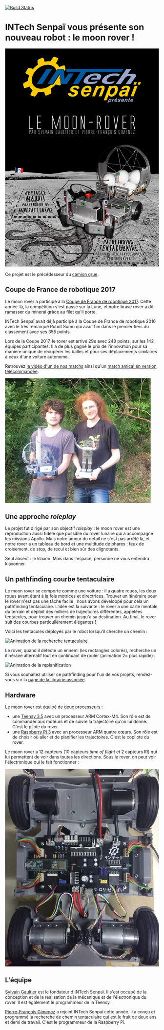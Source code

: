 [![Build Status](https://travis-ci.org/INTechSenpai/moon-rover.svg?branch=master)](https://travis-ci.org/INTechSenpai/moon-rover)

# INTech Senpaï vous présente son nouveau robot : le moon rover !

![Poster de l'équipe](https://raw.githubusercontent.com/INTechSenpai/moon-rover/master/docs/poster.jpg)

Ce projet est le précédesseur du [camion grue](https://intechsenpai.github.io/camion-grue/).

## Coupe de France de robotique 2017

Le moon rover a participé à la [Coupe de France de robotique 2017](http://www.coupederobotique.fr/). Cette année-là, la compétition s'est passé sur la Lune, et notre brave rover a dû ramasser du minerai grâce au filet qu'il porte.

INTech Senpaï avait déjà participé à la Coupe de France de robotique 2016 avec le très remarqué Robot Sumo qui avait fini dans le premier tiers du classement avec ses 355 points.

Lors de la Coupe 2017, le rover est arrivé 29e avec 248 points, sur les 142 équipes participantes. Il a de plus gagné le prix de l'innovation pour sa manière unique de récupérer les balles et pour ses déplacements similaires à ceux d'une voiture autonome.

Retrouvez [la vidéo d'un de nos matchs](https://youtu.be/RRG_A8Ckaps?t=6781) ainsi qu'un [match amical en version télécommandée](https://www.youtube.com/watch?v=7kDDqBFoagk).

![Rover + prix](https://raw.githubusercontent.com/INTechSenpai/moon-rover/master/docs/prix.jpg)

## Une approche _roleplay_

Le projet fut dirigé par son objectif _roleplay_ : le moon rover est une reproduction aussi fidèle que possible du rover lunaire qui a accompagné les missions Apollo. Mais notre amour du détail ne s'est pas arrêté là, et notre rover a un tableau de bord et une multitude de phares : feux de croisement, de stop, de recul et bien sûr des clignotants.

Seul absent : le klaxon. Mais dans l'espace, personne ne vous entendra klaxonner.

## Un pathfinding courbe tentaculaire

Le moon rover se comporte comme une voiture : il a quatre roues, les deux roues avant étant à la fois motrices et directrices. Trouver un itinéraire pour le rover n'est pas une tâche facile : nous avons développé pour cela un pathfinding tentaculaire. L'idée est la suivante : le rover a une carte mentale du terrain et déploit des milliers de trajectoires différentes, appelées tentacules, pour trouver un chemin jusqu'à sa destination. Au final, le rover suit des courbes particulièrement élégantes !

Voici les tentacules déployés par le robot lorsqu'il cherche un chemin :

![Animation de la recherche tentaculaire](https://raw.githubusercontent.com/INTechSenpai/moon-rover/master/docs/cerisier.gif)

Le rover, quand il détecte un ennemi (les rectangles colorés), recherche un itinéraire alternatif tout en continuant de rouler (animation 2× plus rapide) :

![Animation de la replanification](https://raw.githubusercontent.com/INTechSenpai/moon-rover/master/docs/replanif.gif)

Si vous souhaitez utiliser ce pathfinding pour l'un de vos projets, rendez-vous sur la [page de la librairie associée](https://github.com/PFGimenez/The-Kraken-Pathfinding).

## Hardware

Le moon rover est équipé de deux processeurs :

- une [Teensy 3.5](https://www.pjrc.com/teensy/index.html) avec un processeur ARM Cortex-M4. Son rôle est de commander aux moteurs et de suivre la trajectoire qu'on lui donne. C'est le pilote du rover.
- une [Raspberry Pi 3](https://www.raspberrypi.org/products/raspberry-pi-3-model-b/) avec un processeur ARM quatre cœurs. Son rôle est de choisir où aller et de planifier les trajectoires. C'est le copilote du rover.

Le moon rover a 12 capteurs (10 capteurs _time of flight_ et 2 capteurs IR) qui lui permettent de voir dans toutes les directions. Sous le rover, on peut voir l'électronique qui le fait fonctionner :

![Électronique du rover](https://raw.githubusercontent.com/INTechSenpai/moon-rover/master/docs/elec.jpg)

## L'équipe

[Sylvain Gaultier](https://github.com/sylvaing19) est le fondateur d'INTech Senpaï. Il s'est occupé de la conception et de la réalisation de la mécanique et de l'électronique du rover. Il est également le programmeur de la Teensy.

[Pierre-François Gimenez](https://github.com/PFGimenez) a rejoint INTech Senpaï cette année. Il a conçu et programmé la recherche de chemin tentaculaire qui est le fruit de deux ans et demi de travail. C'est le programmeur de la Raspberry Pi.


